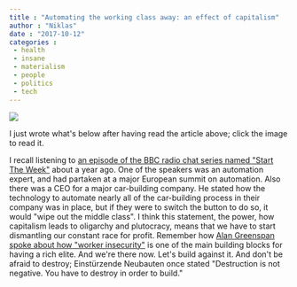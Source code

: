 ```yaml
---
title : "Automating the working class away: an effect of capitalism"
author : "Niklas"
date : "2017-10-12"
categories : 
 - health
 - insane
 - materialism
 - people
 - politics
 - tech
---
```


[![](https://niklasblog.com/wp-content/screenshot_20171012-0740154031250264035182302.png)](https://www.theguardian.com/technology/2017/oct/10/american-trucker-automation-jobs)

I just wrote what's below after having read the article above; click the image to read it.

I recall listening to [an episode of the BBC radio chat series named "Start The Week"](http://www.bbc.co.uk/programmes/b0713zf1) about a year ago. One of the speakers was an automation expert, and had partaken at a major European summit on automation. Also there was a CEO for a major car-building company. He stated how the technology to automate nearly all of the car-building process in their company was in place, but if they were to switch the button to do so, it would "wipe out the middle class". I think this statement, the power, how capitalism leads to oligarchy and plutocracy, means that we have to start dismantling our constant race for profit. Remember how [Alan Greenspan spoke about how "worker insecurity"](https://www.rawstory.com/2014/05/noam-chomsky-on-class-warfare-the-rich-think-worker-insecurity-is-a-good-thing/) is one of the main building blocks for having a rich elite. And we're there now. Let's build against it. And don't be afraid to destroy; Einstürzende Neubauten once stated "Destruction is not negative. You have to destroy in order to build."
